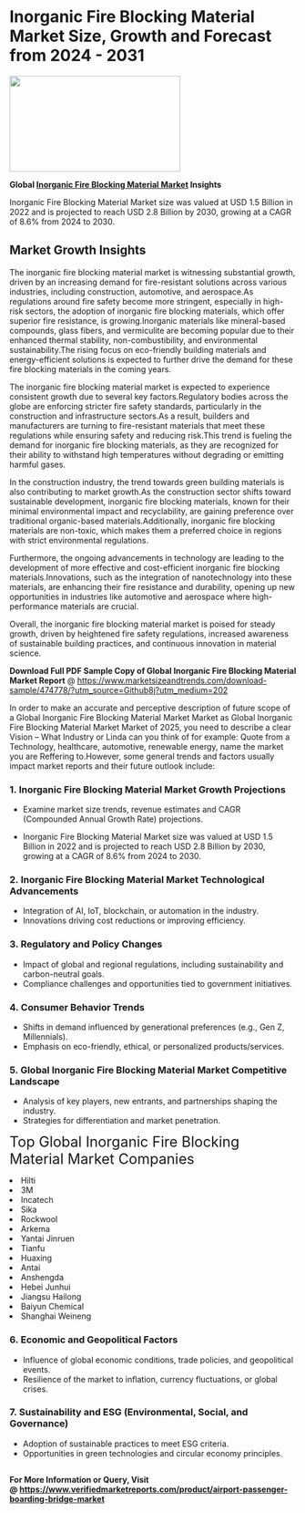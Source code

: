 <H1>Inorganic Fire Blocking Material Market Size, Growth and Forecast from 2024 - 2031</H1><img class="aligncenter size-medium wp-image-584254" src="https://thirdeyenews.in/wp-content/uploads/2024/09/Global-Market-Research-300x168.jpeg" alt="" width="300" height="168" /><p><strong>Global&nbsp;<a href="https://www.marketsizeandtrends.com/download-sample/474778/?utm_source=Github8j?utm_medium=202">Inorganic Fire Blocking Material Market</a> Insights</strong></p><p>Inorganic Fire Blocking Material Market size was valued at USD 1.5 Billion in 2022 and is projected to reach USD 2.8 Billion by 2030, growing at a CAGR of 8.6% from 2024 to 2030.</p><p><h2>Market Growth Insights</h2> <p>The inorganic fire blocking material market is witnessing substantial growth, driven by an increasing demand for fire-resistant solutions across various industries, including construction, automotive, and aerospace.As regulations around fire safety become more stringent, especially in high-risk sectors, the adoption of inorganic fire blocking materials, which offer superior fire resistance, is growing.Inorganic materials like mineral-based compounds, glass fibers, and vermiculite are becoming popular due to their enhanced thermal stability, non-combustibility, and environmental sustainability.The rising focus on eco-friendly building materials and energy-efficient solutions is expected to further drive the demand for these fire blocking materials in the coming years.</p> <p>The inorganic fire blocking material market is expected to experience consistent growth due to several key factors.Regulatory bodies across the globe are enforcing stricter fire safety standards, particularly in the construction and infrastructure sectors.As a result, builders and manufacturers are turning to fire-resistant materials that meet these regulations while ensuring safety and reducing risk.This trend is fueling the demand for inorganic fire blocking materials, as they are recognized for their ability to withstand high temperatures without degrading or emitting harmful gases.</p> <p>In the construction industry, the trend towards green building materials is also contributing to market growth.As the construction sector shifts toward sustainable development, inorganic fire blocking materials, known for their minimal environmental impact and recyclability, are gaining preference over traditional organic-based materials.Additionally, inorganic fire blocking materials are non-toxic, which makes them a preferred choice in regions with strict environmental regulations.</p> <p>Furthermore, the ongoing advancements in technology are leading to the development of more effective and cost-efficient inorganic fire blocking materials.Innovations, such as the integration of nanotechnology into these materials, are enhancing their fire resistance and durability, opening up new opportunities in industries like automotive and aerospace where high-performance materials are crucial.</p> <p>Overall, the inorganic fire blocking material market is poised for steady growth, driven by heightened fire safety regulations, increased awareness of sustainable building practices, and continuous innovation in material science.</p> <p><span class=""><strong>Download Full PDF Sample Copy of Global Inorganic Fire Blocking Material Market Report</strong> @ <a href="https://www.marketsizeandtrends.com/download-sample/474778/?utm_source=Github8j?utm_medium=202" target="_blank">https://www.marketsizeandtrends.com/download-sample/474778/?utm_source=Github8j?utm_medium=202</a></span></p><p>In order to make an accurate and perceptive description of future scope of a Global&nbsp;Inorganic Fire Blocking Material Market Market as Global&nbsp;Inorganic Fire Blocking Material Market Market of 2025, you need to describe a clear Vision &ndash; What Industry or Linda can you think of for example: Quote from a Technology, healthcare, automotive, renewable energy, name the market you are Reffering to.However, some general trends and factors usually impact market reports and their future outlook include:</p><h3>1.&nbsp;<strong>Inorganic Fire Blocking Material Market Growth Projections</strong></h3><ul><li>Examine market size trends, revenue estimates and CAGR (Compounded Annual Growth Rate) projections.</li><li><p>Inorganic Fire Blocking Material Market size was valued at USD 1.5 Billion in 2022 and is projected to reach USD 2.8 Billion by 2030, growing at a CAGR of 8.6% from 2024 to 2030.</p></li></ul><h3>2.&nbsp;<strong>Inorganic Fire Blocking Material Market Technological Advancements</strong></h3><ul><li>Integration of AI, IoT, blockchain, or automation in the industry.</li><li>Innovations driving cost reductions or improving efficiency.</li></ul><h3>3.&nbsp;<strong>Regulatory and Policy Changes</strong></h3><ul><li>Impact of global and regional regulations, including sustainability and carbon-neutral goals.</li><li>Compliance challenges and opportunities tied to government initiatives.</li></ul><h3>4.&nbsp;<strong>Consumer Behavior Trends</strong></h3><ul><li>Shifts in demand influenced by generational preferences (e.g., Gen Z, Millennials).</li><li>Emphasis on eco-friendly, ethical, or personalized products/services.</li></ul><h3>5.&nbsp;<strong>Global Inorganic Fire Blocking Material Market Competitive Landscape</strong></h3><ul><li>Analysis of key players, new entrants, and partnerships shaping the industry.</li><li>Strategies for differentiation and market penetration.</li></ul><p data-pm-slice="1 1 []"><span style="color: inherit; font-family: inherit; font-size: 25px;">Top Global Inorganic Fire Blocking Material Market Companies</span></p><div class="" data-test-id=""><p><li>Hilti</li><li> 3M</li><li> Incatech</li><li> Sika</li><li> Rockwool</li><li> Arkema</li><li> Yantai Jinruen</li><li> Tianfu</li><li> Huaxing</li><li> Antai</li><li> Anshengda</li><li> Hebei Junhui</li><li> Jiangsu Hailong</li><li> Baiyun Chemical</li><li> Shanghai Weineng</li></p></div><h3>6.&nbsp;<strong>Economic and Geopolitical Factors</strong></h3><ul><li>Influence of global economic conditions, trade policies, and geopolitical events.</li><li>Resilience of the market to inflation, currency fluctuations, or global crises.</li></ul><h3>7.&nbsp;<strong>Sustainability and ESG (Environmental, Social, and Governance)</strong></h3><ul><li>Adoption of sustainable practices to meet ESG criteria.</li><li>Opportunities in green technologies and circular economy principles.</li></ul><h2><strong style="font-size: 14px;">For More Information or Query, Visit @&nbsp;</strong><a style="background-color: #ffffff; font-size: 14px;" href="https://www.marketsizeandtrends.com/report/inorganic-fire-blocking-material-market/" target="_blank">https://www.verifiedmarketreports.com/product/airport-passenger-boarding-bridge-market</a></h2>